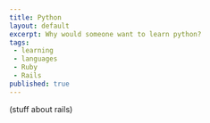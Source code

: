```yaml
---
title: Python
layout: default
excerpt: Why would someone want to learn python?
tags:
 - learning
 - languages
 - Ruby
 - Rails
published: true
---
```


(stuff about rails)
